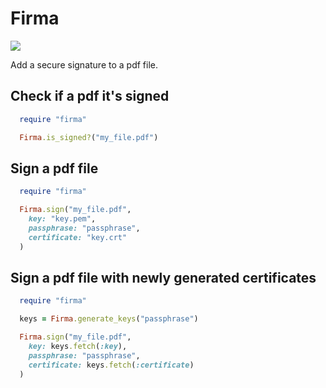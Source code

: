 # Firma
![](http://www.duhaime.org/Portals/duhaime/images/Copperman-signature.jpg)

Add a secure signature to a pdf file.

## Check if a pdf it's signed

```ruby
  require "firma"

  Firma.is_signed?("my_file.pdf")
```

## Sign a pdf file

```ruby
  require "firma"

  Firma.sign("my_file.pdf",
    key: "key.pem",
    passphrase: "passphrase",
    certificate: "key.crt"
  )
```

## Sign a pdf file with newly generated certificates

```ruby
  require "firma"

  keys = Firma.generate_keys("passphrase")

  Firma.sign("my_file.pdf",
    key: keys.fetch(:key),
    passphrase: "passphrase",
    certificate: keys.fetch(:certificate)
  )
```
